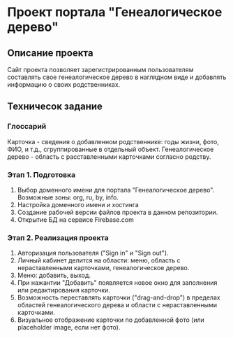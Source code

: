 # Проект портала "Генеалогическое дерево"

## Описание проекта

Сайт проекта позволяет зарегистрированным пользователям составлять свое генеалогическое дерево в наглядном виде и добавлять информацию 
о своих родственниках. 

## Техничесок задание

### Глоссарий

Карточка - сведения о добавленном родственнике: годы жизни, фото, ФИО, и т.д., сгруппированные в отдельный объект.
Генеалогическое дерево - область с расставленными карточками согласно родству.



### Этап 1. Подготовка

1. Выбор доменного имени для портала "Генеалогическое дерево". Возможные зоны: org, ru, by, info. 
2. Настройка доменного имени и хостинга
3. Создание рабочей версии файлов проекта в данном репозитории.
4. Открытие БД на сервисе Firebase.com

### Этап 2. Реализация проекта

1. Авторизация пользователя ("Sign in" и "Sign out").
2. Личный кабинет делится на области: меню, область с нераставленными карточками, генеалогическое дерево.
3. Меню: добавить, выход. 
4. При нажантии "Добавить" появляется новое окно для заполнения или редактирования карточки.
5. Возможность переставлять карточки ("drag-and-drop") в пределах областей генеалогического дерева и области с нераставленными карточками.
6. Визуальное отображение карточки по добавленной фото (или placeholder image, если нет фото).




